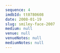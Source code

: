 ```yaml
---
sequence: 4
imdbId: tt0780608
date: 2008-01-19
slug: smiley-face-2007
medium: null
venue: null
venueNotes: null
mediumNotes: null
---
```


